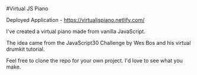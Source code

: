 #Virtual JS Piano

Deployed Application - https://virtualjspiano.netlify.com/

I've created a virtual piano made from vanilla JavaScript.

The idea came from the JavaScript30 Challenge by Wes Bos and his virtual drumkit tutorial.

Feel free to clone the repo for your own project. I'd love to see what you make.
